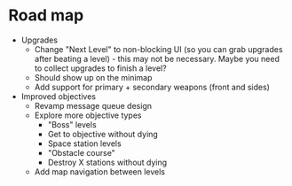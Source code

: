 # Road map

- Upgrades
  - Change "Next Level" to non-blocking UI (so you can grab upgrades after beating a level) - this may not be necessary. Maybe you need to collect upgrades to finish a level?
  - Should show up on the minimap
  - Add support for primary + secondary weapons (front and sides)
- Improved objectives
  - Revamp message queue design
  - Explore more objective types
    - "Boss" levels
    - Get to objective without dying
    - Space station levels
    - "Obstacle course"
    - Destroy X stations without dying
  - Add map navigation between levels
